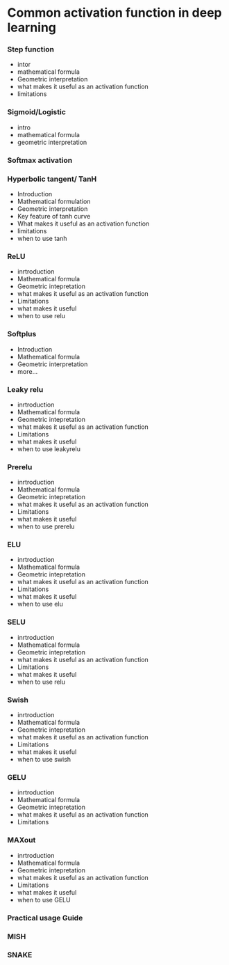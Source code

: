 # Common activation function in deep learning

### Step function
- intor
- mathematical formula
- Geometric interpretation
- what makes it useful as an activation function
- limitations

### Sigmoid/Logistic
- intro
- mathematical formula
- geometric interpretation

### Softmax activation

### Hyperbolic tangent/ TanH
- Introduction
- Mathematical formulation
- Geometric interpretation
- Key feature of tanh curve
- What makes it useful as an activation function
- limitations
- when to use tanh

### ReLU
- inrtroduction
- Mathematical formula
- Geometric intepretation
- what makes it useful as an activation function
- Limitations
- what makes it useful
- when to use relu

### Softplus
- Introduction
- Mathematical formula
- Geometric interpretation
- more...

### Leaky relu
- inrtroduction
- Mathematical formula
- Geometric intepretation
- what makes it useful as an activation function
- Limitations
- what makes it useful
- when to use leakyrelu

### Prerelu
- inrtroduction
- Mathematical formula
- Geometric intepretation
- what makes it useful as an activation function
- Limitations
- what makes it useful
- when to use prerelu

### ELU
- inrtroduction
- Mathematical formula
- Geometric intepretation
- what makes it useful as an activation function
- Limitations
- what makes it useful
- when to use elu

### SELU
- inrtroduction
- Mathematical formula
- Geometric intepretation
- what makes it useful as an activation function
- Limitations
- what makes it useful
- when to use relu

### Swish
- inrtroduction
- Mathematical formula
- Geometric intepretation
- what makes it useful as an activation function
- Limitations
- what makes it useful
- when to use swish

### GELU
- inrtroduction
- Mathematical formula
- Geometric intepretation
- what makes it useful as an activation function
- Limitations

### MAXout
- inrtroduction
- Mathematical formula
- Geometric intepretation
- what makes it useful as an activation function
- Limitations
- what makes it useful
- when to use GELU

### Practical usage Guide

### MISH

### SNAKE
